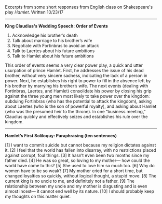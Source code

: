 Excerpts from some short responses from English class on Shakespeare's play *Hamlet*. Written 10/23/17

---

**King Claudius's Wedding Speech: Order of Events**

1. Acknowledge his brother’s death
2. Talk about marriage to his brother’s wife
3. Negotiate with Fortinbras to avoid an attack
4. Talk to Laertes about his future ambitions
5. Talk to Hamlet about his future ambitions

This order of events seems a very clear power play, a quick and utter usurpation of prince Hamlet. First, he addresses the issue of his dead brother, without very sincere sadness, indicating the lack of a person in power. Next, he establishes his right to power to fill in the absence left by his brother by marrying his brother’s wife. The next events (dealing with Fortinbras, Laertes, and Hamlet) consolidate his power by closing his grip against the three young men most likely to take power over the kingdom: subduing Fortinbras (who has the potential to attack the kingdom), asking about Laertes (who is the son of powerful royalty), and asking about Hamlet (who was the presumed heir to the throne). In one “business meeting,” Claudius quickly and effectively seizes and establishes his rule over the kingdom.

---

**Hamlet’s First Soliloquy: Paraphrasing (ten sentences)**

[1] I want to commit suicide but cannot because my religion dictates against it. [2] I feel that the world has fallen into disarray, with no restrictions placed against corrupt, foul things. [3] It hasn’t even been two months since my father died. [4] He was so great, so loving to my mother— how could the world have come to this? [5] She used to love him so much too. [6] Why do women have to be so weak? [7] My mother cried for a short time, but changed loyalties so quickly, without logical thought, a stupid move. [8] The current king is no uncle to me, and definitely not a father. [9] The relationship between my uncle and my mother is disgusting and is even almost incest— it cannot end well by its nature. [10] I should probably keep my thoughts on this matter quiet.